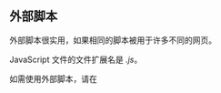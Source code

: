 ## 外部脚本

外部脚本很实用，如果相同的脚本被用于许多不同的网页。

JavaScript 文件的文件扩展名是 *.js*。

如需使用外部脚本，请在 <script> 标签的 src (source) 属性中设置脚本的名称：

```html
<script src="myScript.js"></script>
```

## 外部 JavaScript 的优势

在外部文件中放置脚本有如下优势：

- 分离了 HTML 和代码
- 使 HTML 和 JavaScript 更易于阅读和维护
- 已缓存的 JavaScript 文件可加速页面加载

如需向一张页面添加多个脚本文件 - 请使用多个 script 标签：

```html
<script src="myScript1.js"></script>
<script src="myScript2.js"></script>
```

## 使用 document.write()

**注意：**在 HTML 文档完全加载后使用 **document.write()** 将*删除所有已有的 HTML* ：

```html
<!DOCTYPE html>
<html>
<body>

<h1>我的第一张网页</h1>

<p>我的第一个段落</p>

<button onclick="document.write(5 + 6)">试一试</button>

</body>
</html>
```

**提示：****document.write()** 方法仅用于测试。

## 分号 ;

分号分隔 JavaScript 语句。

请在每条可执行的语句之后添加分号：

```js
a = 5;
b = 6;
c = a + b;
```

如果有分号分隔，允许在同一行写多条语句：

```js
a = 5; b = 6; c = a + b;
```

您可能在网上看到不带分号的例子。

**提示：**以分号结束语句不是必需的，但我们仍然强烈建议您这么做。

## JavaScript 行长度和折行

为了达到最佳的可读性，程序员们常常喜欢把代码行控制在 80 个字符以内。

如果 JavaScript 语句太长，对其进行折行的最佳位置是某个运算符：

```js
document.getElementById("demo").innerHTML =
 "Hello Kitty.";
```

## JavaScript 关键词

| 关键词        | 描述                                              |
| :------------ | :------------------------------------------------ |
| break         | 终止 switch 或循环。                              |
| continue      | 跳出循环并在顶端开始。                            |
| debugger      | 停止执行 JavaScript，并调用调试函数（如果可用）。 |
| do ... while  | 执行语句块，并在条件为真时重复代码块。            |
| for           | 标记需被执行的语句块，只要条件为真。              |
| function      | 声明函数。                                        |
| if ... else   | 标记需被执行的语句块，根据某个条件。              |
| return        | 退出函数。                                        |
| switch        | 标记需被执行的语句块，根据不同的情况。            |
| try ... catch | 对语句块实现错误处理。                            |
| var           | 声明变量。                                        |

## JavaScript 标识符

标识符是名称。

在 JavaScript 中，标识符用于命名变量（以及关键词、函数和标签）。

在大多数编程语言中，合法名称的规则大多相同。

在 JavaScript 中，首字符必须是字母、下划线（-）或美元符号（$）。

连串的字符可以是字母、数字、下划线或美元符号。

**提示：**数值不可以作为首字符。这样，JavaScript 就能轻松区分标识符和数值。

## JavaScript 与驼峰式大小写

JavaScript 程序员倾向于使用以小写字母开头的驼峰大小写：

```js
firstName, lastName, masterCard, interCity
```

## 一条语句，多个变量

您可以在一条语句中声明许多变量。

以 var 作为语句的开头，并以*逗号*分隔变量：

```js
var person = "Bill Gates", carName = "porsche", price = 15000;
```

声明可横跨多行：

```js
var person = "Bill Gates",
carName = "porsche",
price = 15000;
```

## JavaScript 字符串运算符

\+ 运算符也可用于对字符串进行相加（concatenate，级联）。

**提示：**在用于字符串时，**+** 运算符被称为级联运算符。

## 幂

x ** y 产生的结果与 Math.pow(x,y) 相同:

## JavaScript 数值

JavaScript 只有一种数值类型。

超大或超小的数值可以用科学计数法来写：

```js
var y = 123e5;      // 12300000
var z = 123e-5;     // 0.00123
```

## Undefined

在 JavaScript 中，没有值的变量，其值是 undefined。typeof 也返回 undefined。

任何变量均可通过设置值为 undefined 进行清空。其类型也将是 undefined。

## 复杂数据

```js
typeof {name:'Bill', age:62} // 返回 "object"
typeof [1,2,3,4]             // 返回 "object" (并非 "array"，参见下面的注释)
typeof null                  // 返回 "object"
typeof function myFunc(){}   // 返回 "function"
```

## 局部变量

在 JavaScript 函数中声明的变量，会成为函数的*局部变量*。

局部变量只能在函数内访问。

## 对象方法

对象也可以有*方法*。

方法是在对象上执行的*动作*。

方法以*函数定义*被存储在属性中。

方法是作为属性来存储的函数。

```js
var person = {
  firstName: "Bill",
  lastName : "Gates",
  id       : 678,
  fullName : function() {
    return this.firstName + " " + this.lastName;
  }
};
```

## 访问对象属性

您能够以两种方式访问属性：

```js
objectName.propertyName
或者
objectName["propertyName"]
```

## 字符串可以是对象

```js
var x = new String("Bill");             
var y = new String("Bill");

// (x === y) 为 false，因为 x 和 y 是不同的对象
```

## String.trim()

trim() 方法删除字符串两端的空白符：

```js
var str = "       Hello World!        ";
alert(str.trim());
```

## 把字符串转换为数组

可以通过 split() 将字符串转换为数组：

```js
let str = 'abcd';
li = str.split('');
console.log(li);

[ 'a', 'b', 'c', 'd' ]
```

## NaN - 非数值

```js
typeof NaN;             // 返回 "number"
```

## 位移元素

位移与弹出等同，但处理首个元素而不是最后一个。

shift() 方法会删除首个数组元素，并把所有其他元素“位移”到更低的索引。

```js
var fruits = ["Banana", "Orange", "Apple", "Mango"];
fruits.shift();            // 从 fruits 删除第一个元素 "Banana"
```

## 回调函数

回调函数即函数作为参数



空指针对象null